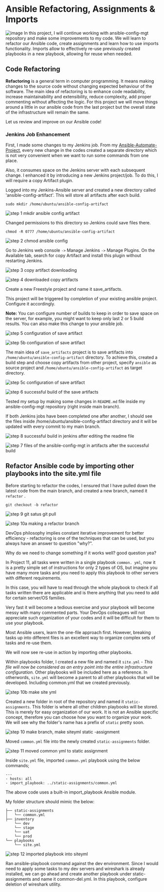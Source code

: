 # Ansible Refactoring, Assignments & Imports
![image](https://github.com/Fiyinfoluwa-awe/darey.io-pbl/assets/131634975/941d11cd-c0e5-45c7-97cb-df60cf5ff3cf)
In this project, I will continue working with ansible-config-mgt repository and make some improvements to my code. We will learn to refactor our Ansible code, create assignments and learn how to use imports functionality. Imports allow to effectively re-use previously created playbooks in a new playbook, allowing for reuse when needed.

## Code Refactoring
**Refactoring** is a general term in computer programming. It means making changes to the source code without changing expected behaviour of the software. The main idea of refactoring is to enhance code readability, increase maintainability and extensibility, reduce complexity, add proper commenting without affecting the logic. For this project we will move things around a little in our ansible code from the last project but the overall state of the infrastructure will remain the same.

Let us review and improve on our Ansible code!

### Jenkins Job Enhancement
First, I  made some changes to my Jenkins job. From my  [Ansible-Automate-Project](https://github.com/Fiyinfoluwa-awe/darey.io-pbl/blob/main/Project11_ansible-automate.md), every new change in the codes created a separate directory which is not very convenient when we want to run some commands from one place.

Also, it consumes space on the Jenkins server with each subsequent change. I enhanced it by introducing a new Jenkins project/job. To do this, I  will require a copy Artifact plugin.

Logged into my Jenkins-Ansible server and created a new directory called 'ansible-config-artifact'. This will store all artifacts after each build.

`sudo mkdir /home/ubuntu/ansible-config-artifact`

![step 1 mkdir ansible config artifact](https://github.com/Fiyinfoluwa-awe/darey.io-pbl/assets/131634975/8de744d0-aa33-4fab-83a5-f5b3d8956368)


Changed permissions to this directory so Jenkins could save files there.

`chmod -R 0777 /home/ubuntu/ansible-config-artifact`


![step 2 chmod ansible config ](https://github.com/Fiyinfoluwa-awe/darey.io-pbl/assets/131634975/5e6c6d36-8bd3-490f-bd4f-d08aa1de6f7c)

Go to Jenkins web console `->` Manage Jenkins `->` Manage Plugins. On the Available tab, search for copy Artifact and install this plugin without restarting Jenkins.

![step 3 copy artifact downloading](https://github.com/Fiyinfoluwa-awe/darey.io-pbl/assets/131634975/b290a8ce-dbc6-453d-a887-0c0f44ef2d0b)

![step 4 downloaded copy artifacts](https://github.com/Fiyinfoluwa-awe/darey.io-pbl/assets/131634975/fc0a5347-4dff-4358-9f72-d8982125ab2b)

Create a new Freestyle project and name it save_artifacts.

This project will be triggered by completion of your existing ansible project. Configure it accordingly.

**Note:** You can configure number of builds to keep in order to save space on the server, for example, you might want to keep only last 2 or 5 build results. You can also make this change to your ansible job.

![step 5 configuration of save artifact](https://github.com/Fiyinfoluwa-awe/darey.io-pbl/assets/131634975/951ddb7a-9d8a-43f7-b35b-b229dbbb66c6)

![step 5b configuration of save artifact](https://github.com/Fiyinfoluwa-awe/darey.io-pbl/assets/131634975/730f3d2b-b672-4e9c-9048-7a086b119cb5)

The main idea of `save_artifacts` project is to save artifacts into `/home/ubuntu/ansible-config-artifact` directory. To achieve this, created a build step and choose copy artifacts from other project, specify `ansible` as source project and `/home/ubuntu/ansible-config-artifact` as target directory.



![step 5c configuration of save artifact](https://github.com/Fiyinfoluwa-awe/darey.io-pbl/assets/131634975/7d3e6d60-241b-4e5c-b4c7-53113dff106b)

![step 6 successful build of the save artifacts](https://github.com/Fiyinfoluwa-awe/darey.io-pbl/assets/131634975/d798168c-9491-4ce0-8a62-c20a56439a53)

Tested my  setup by making some changes in `README.md` file inside my ansible-config-mgt repository (right inside main branch).

If both Jenkins jobs have been completed one after another, I should see the  files inside /home/ubuntu/ansible-config-artifact directory and it will be updated with every commit to my main branch.

![step 8 successful build  in jenkins  after editing the readme file](https://github.com/Fiyinfoluwa-awe/darey.io-pbl/assets/131634975/ed0be826-20f2-44ca-a5d0-966331839fd3)

![step 7 files of the ansible-config-mgt in artifacts after the successful build](https://github.com/Fiyinfoluwa-awe/darey.io-pbl/assets/131634975/7f153532-d1c3-49fc-a137-3b496fe898ec)

## Refactor Ansible code by importing other playbooks into the site.yml file

Before starting to refactor the codes, I ensured that I have pulled down the latest code from the main branch, and created a new branch, named it  `refactor` .

`git checkout -b refactor`

![step 9 git satus git pull](https://github.com/Fiyinfoluwa-awe/darey.io-pbl/assets/131634975/64725b04-76ec-4310-8123-648424c85f22)

![step 10a making a refactor branch](https://github.com/Fiyinfoluwa-awe/darey.io-pbl/assets/131634975/61fb00cd-b6f2-431d-aa0f-edd9b7b6575d)

DevOps philosophy implies constant iterative improvement for better efficiency - refactoring is one of the techniques that can be used, but you always have an answer to question "why?".

Why do we need to change something if it works well? good question yea?

In Project 11, all tasks were written in a single playbook `common. yml`, now it is a pretty simple set of instructions for only 2 types of OS, but imagine you have many more tasks and you need to apply this playbook to other servers with different requirements.

In this case, you will have to read through the whole playbook to check if all tasks written there are applicable and is there anything that you need to add for certain server/OS families.

Very fast it will become a tedious exercise and your playbook will become messy with many commented parts. Your DevOps colleagues will not appreciate such organization of your codes and it will be difficult for them to use your playbook.

Most Ansible users, learn the one-file approach first. However, breaking tasks up into different files is an excellent way to organize complex sets of tasks and re-use them.

We will now see re-use in action by importing other playbooks.

Within playbooks folder,  I created a new file and named it `site.yml` - _This file will now be considered as an entry point into the entire infrastructure configuration._ Other playbooks will be included here as a reference. In otherwords, `site.yml` will become a parent to all other playbooks that will be developed. Including common.yml that we created previously.

![step 10b make site yml ](https://github.com/Fiyinfoluwa-awe/darey.io-pbl/assets/131634975/93578191-8bbe-43a4-860d-b886f48fea48)

Created a new folder in root of the repository and named it `static-assignments`. This folder is where all other children playbooks will be stored. This is merely for easy organization of our work. It is not an Ansible specific concept, therefore you can choose how you want to organize your work. We will see why the folder's name has a prefix of `static` pretty soon.

![step 10 make branch, make siteyml static -assignment](https://github.com/Fiyinfoluwa-awe/darey.io-pbl/assets/131634975/56e39820-5bc5-4d80-a9e4-d8ad3cef5c1b)

Moved `common.yml` file into the newly created `static-assignments` folder.

![step 11 moved common yml to static assignment](https://github.com/Fiyinfoluwa-awe/darey.io-pbl/assets/131634975/f5e1d036-8b2c-4081-b6ab-361d79810836)

Inside `site.yml` file, imported `common.yml` playbook using the below commands;

```
---
- hosts: all
- import_playbook: ../static-assignments/common.yml
```

The above code uses a built-in import_playbook Ansible module.

My folder structure should mimic the below:

```
├── static-assignments
│   └── common.yml
├── inventory
    └── dev
    └── stage
    └── uat
    └── prod
└── playbooks
    └── site.yml
```

![step 12 imported playbook into siteyml](https://github.com/Fiyinfoluwa-awe/darey.io-pbl/assets/131634975/e94690a9-c221-4fe2-9f2d-79bc5394d54c)

Ran ansible-playbook command against the dev environment. Since I would need to apply some tasks to my dev servers and wireshark is already installed, we can go ahead and create another playbook under static-assignments and name it common-del.yml. In this playbook, configure deletion of wireshark utility.
